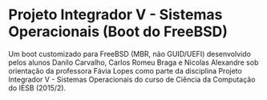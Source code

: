 # Projeto Integrador V - Sistemas Operacionais (Boot do FreeBSD)

Um boot customizado para FreeBSD (MBR, não GUID/UEFI) desenvolvido pelos alunos Danilo Carvalho, Carlos Romeu Braga e Nicolas Alexandre sob orientação da professora Fávia Lopes como parte da disciplina Projeto Integrador V - Sistemas Operacionais do curso de Ciência da Computação do IESB (2015/2).
